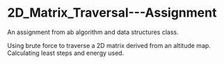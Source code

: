 # 2D_Matrix_Traversal---Assignment

An assignment from ab algorithm and data structures class.

Using brute force to traverse a 2D matrix derived from an altitude map. Calculating least steps and energy used.
